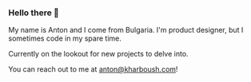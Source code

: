 ### Hello there 👋

My name is Anton and I come from Bulgaria. I'm product designer, but I sometimes code in my spare time.

Currently on the lookout for new projects to delve into.

You can reach out to me at [anton@kharboush.com](mailto:anton@kharboush.com)!

